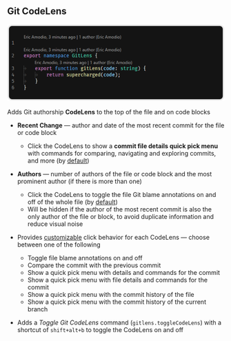 ## Git CodeLens

<p align="center">
  <img src="../../images/docs/code-lens.png" alt="Git CodeLens" />
</p>

Adds Git authorship **CodeLens** to the top of the file and on code blocks

- **Recent Change** &mdash; author and date of the most recent commit for the file or code block
  - Click the CodeLens to show a **commit file details quick pick menu** with commands for comparing, navigating and exploring commits, and more (by [default](#git-codelens-settings- 'Jump to the Git CodeLens settings'))
- **Authors** &mdash; number of authors of the file or code block and the most prominent author (if there is more than one)

  - Click the CodeLens to toggle the file Git blame annotations on and off of the whole file (by [default](#git-codelens-settings- 'Jump to the Git CodeLens settings'))
  - Will be hidden if the author of the most recent commit is also the only author of the file or block, to avoid duplicate information and reduce visual noise

- Provides [customizable](command:gitlens.showSettingsPage?%22code-lens%22 'Jump to the Git CodeLens settings') click behavior for each CodeLens &mdash; choose between one of the following

  - Toggle file blame annotations on and off
  - Compare the commit with the previous commit
  - Show a quick pick menu with details and commands for the commit
  - Show a quick pick menu with file details and commands for the commit
  - Show a quick pick menu with the commit history of the file
  - Show a quick pick menu with the commit history of the current branch

- Adds a _Toggle Git CodeLens_ command (`gitlens.toggleCodeLens`) with a shortcut of `shift+alt+b` to toggle the CodeLens on and off
